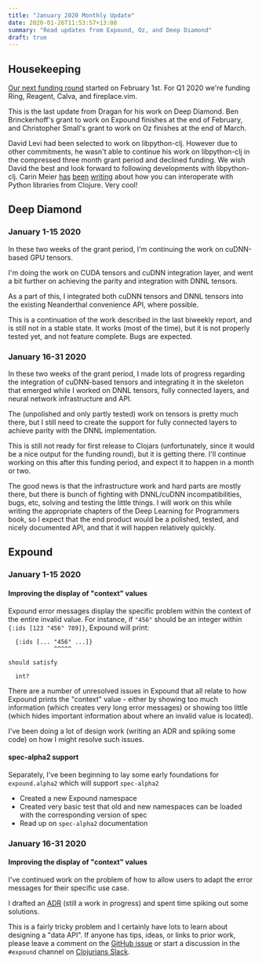 ```yaml
---
title: "January 2020 Monthly Update"
date: 2020-01-26T11:53:57+13:00
summary: "Read updates from Expound, Oz, and Deep Diamond"
draft: true
---
```


## Housekeeping

[Our next funding round](/news/q1-2020-funding-announcement/) started on February 1st. For Q1 2020 we're funding Ring, Reagent, Calva, and fireplace.vim.

This is the last update from Dragan for his work on Deep Diamond. Ben Brinckerhoff's grant to work on Expound finishes at the end of February, and Christopher Small's grant to work on Oz finishes at the end of March.

David Levi had been selected to work on libpython-clj. However due to other commitments, he wasn't able to continue his work on libpython-clj in the compressed three month grant period and declined funding. We wish David the best and look forward to following developments with libpython-clj. Carin Meier [has](https://gigasquidsoftware.com/blog/2020/01/10/hugging-face-gpt-with-clojure/) [been](https://gigasquidsoftware.com/blog/2020/01/18/parens-for-pyplot/) [writing](https://gigasquidsoftware.com/blog/2020/01/24/clojure-interop-with-python-nlp-libraries/) about how you can interoperate with Python libraries from Clojure. Very cool!

## Deep Diamond

### January 1-15 2020

In these two weeks of the grant period, I'm continuing the work on
cuDNN-based GPU tensors.

I'm doing the work on CUDA tensors and cuDNN integration layer, and went
a bit further on achieving the parity and integration with DNNL tensors.

As a part of this, I integrated both cuDNN tensors and DNNL tensors
into the existing Neanderthal convenience API, where possible.

This is a continuation of the work described in the last biweekly report,
and is still not in a stable state. It works (most of the time), but it is not properly tested yet,
and not feature complete. Bugs are expected.

### January 16-31 2020

In these two weeks of the grant period, I made lots of progress regarding the
integration of cuDNN-based tensors and integrating it in the skeleton that
emerged while I worked on DNNL tensors, fully connected layers, and neural network
infrastructure and API.

The (unpolished and only partly tested) work on tensors is pretty much there,
but I still need to create the support for fully connected layers to achieve
parity with the DNNL implementation.

This is still not ready for first release to Clojars (unfortunately, since it would be a
nice output for the funding round), but it is getting there. I'll continue working
on this after this funding period, and expect it to happen in a month or two.

The good news is that the infrastructure work and hard parts are mostly there,
but there is bunch of fighting with DNNL/cuDNN incompatibilities, bugs, etc,
solving and testing the little things. I will work on this while writing the
appropriate chapters of the Deep Learning for Programmers book, so I expect
that the end product would be a polished, tested, and nicely documented API,
and that it will happen relatively quickly.

## Expound

### January 1-15 2020

#### Improving the display of "context" values

Expound error messages display the specific problem within the context of the entire invalid value. For instance, if `"456"` should be an integer within `{:ids [123 "456" 789]}`, Expound will print:

```
  {:ids [... "456" ...]}
             ^^^^^

should satisfy

  int?
```

There are a number of unresolved issues in Expound that all relate to how Expound prints the "context" value - either by showing too much information (which creates very long error messages) or showing too little (which hides important information about where an invalid value is located).

I've been doing a lot of design work (writing an ADR and spiking some code) on how I might resolve such issues.

#### spec-alpha2 support

Separately, I've been beginning to lay some early foundations for `expound.alpha2` which will support `spec-alpha2`

* Created a new Expound namespace
* Created very basic test that old and new namespaces can be loaded with the corresponding version of spec
* Read up on `spec-alpha2` documentation

### January 16-31 2020

#### Improving the display of "context" values

I've continued work on the problem of how to allow users to adapt the error messages for their specific use case.

I drafted an [ADR](https://github.com/bhb/expound/blob/master/doc/arch/adr-003.md) (still a work in progress) and spent time spiking out some solutions.

This is a fairly tricky problem and I certainly have lots to learn about designing a "data API". If anyone has tips, ideas, or links to prior work, please leave a comment on the [GitHub issue](https://github.com/bhb/expound/issues/189) or start a discussion in the `#expound` channel on [Clojurians Slack](http://clojurians.net).
